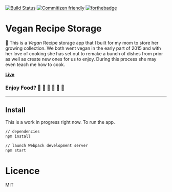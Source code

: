 [![Build Status](https://travis-ci.org/natac13/vegan-recipe-app-redux.svg)](https://travis-ci.org/natac13/vegan-recipe-app-redux) [![Commitizen friendly](https://img.shields.io/badge/commitizen-friendly-brightgreen.svg)](http://commitizen.github.io/cz-cli/) [![forthebadge](http://forthebadge.com/images/badges/makes-people-smile.svg)](http://forthebadge.com)

# Vegan Recipe Storage 

:notebook: This is a *Vegan* Recipe storage app that I built for my mom to store her growing collection. We both went vegan in the early part of 2015 and with her love of cooking she has set out to remake a bunch of dishes from prior as well as create new ones for us to enjoy. During this process she may even teach me how to cook.

**[Live](http://natac13.github.io/vegan-recipe-app-redux.)**

### Enjoy Food? :banana: :watermelon: :rice: :sweet_potato: :pineapple: :corn:
------------------------------------------------------------------------------

## Install

This is a work in progress right now. To run the app.

```sh
// dependencies
npm install

// launch Webpack development server
npm start
```

# Licence 

MIT